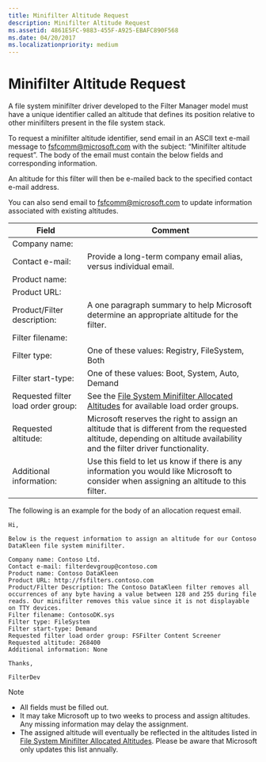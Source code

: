 ```yaml
---
title: Minifilter Altitude Request
description: Minifilter Altitude Request
ms.assetid: 4861E5FC-9883-455F-A925-EBAFC890F568
ms.date: 04/20/2017
ms.localizationpriority: medium
---
```


# Minifilter Altitude Request

A file system minifilter driver developed to the Filter Manager model must have a unique identifier called an altitude that defines its position relative to other minifilters present in the file system stack.

To request a minifilter altitude identifier, send email in an ASCII text e-mail message to [fsfcomm@microsoft.com](mailto:fsfcomm@microsoft.com?subject=Minifilter%20altitude%20request) with the subject: “Minifilter altitude request”. The body of the email must contain the below fields and corresponding information.

An altitude for this filter will then be e-mailed back to the specified contact e-mail address.

You can also send email to [fsfcomm@microsoft.com](mailto:fsfcomm@microsoft.com?subject=Minifilter%20altitude%20request) to update information associated with existing altitudes.

|Field|Comment|
|----|----|
|Company name:| |
|Contact e-mail:|Provide a long-term company email alias, versus individual email.|
|Product name:| |
|Product URL:| |
|Product/Filter description:|A one paragraph summary to help Microsoft determine an appropriate altitude for the filter.|
|Filter filename:| |
|Filter type:|One of these values: Registry, FileSystem, Both|
|Filter start-type:|One of these values: Boot, System, Auto, Demand|
|Requested filter load order group:|See the [File System Minifilter Allocated Altitudes](allocated-altitudes.md) for available load order groups.|
|Requested altitude:|Microsoft reserves the right to assign an altitude that is different from the requested altitude, depending on altitude availability and the filter driver functionality.|
|Additional information:|Use this field to let us know if there is any information you would like Microsoft to consider when assigning an altitude to this filter.|

The following is an example for the body of an allocation request email.

``` syntax
Hi,

Below is the request information to assign an altitude for our Contoso DataKleen file system minifilter.

Company name: Contoso Ltd.
Contact e-mail: filterdevgroup@contoso.com
Product name: Contoso DataKleen
Product URL: http://fsfilters.contoso.com
Product/Filter Description: The Contoso DataKleen filter removes all occurrences of any byte having a value between 128 and 255 during file reads. Our minifilter removes this value since it is not displayable on TTY devices.
Filter filename: ContosoDK.sys
Filter type: FileSystem
Filter start-type: Demand
Requested filter load order group: FSFilter Content Screener
Requested altitude: 268400
Additional information: None

Thanks,

FilterDev
```

>[!NOTE]
>- All fields must be filled out.
>- It may take Microsoft up to two weeks to process and assign altitudes. Any missing information may delay the assignment.
>- The assigned altitude will eventually be reflected in the altitudes listed in [File System Minifilter Allocated Altitudes](allocated-altitudes.md). Please be aware that Microsoft only updates this list annually.
